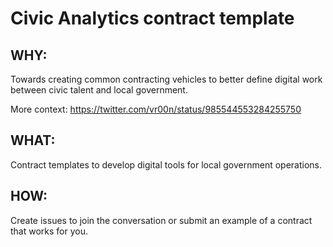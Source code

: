 # Civic Analytics contract template

## WHY:

Towards creating common contracting vehicles to better define digital work between civic talent and local government.

More context: https://twitter.com/vr00n/status/985544553284255750

## WHAT:

Contract templates to develop digital tools for local government operations.

## HOW: 

Create issues to join the conversation or submit an example of a contract that works for you.
